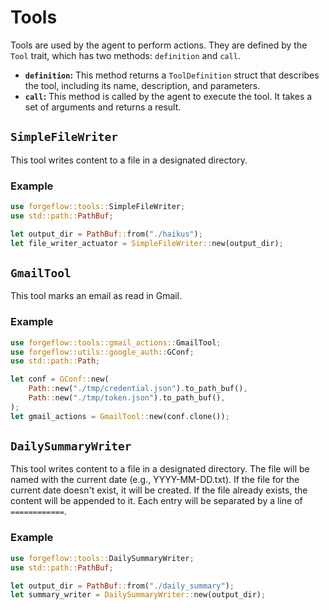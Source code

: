 # Tools

Tools are used by the agent to perform actions. They are defined by the `Tool` trait, which has two methods: `definition` and `call`.

*   **`definition`:** This method returns a `ToolDefinition` struct that describes the tool, including its name, description, and parameters.
*   **`call`:** This method is called by the agent to execute the tool. It takes a set of arguments and returns a result.

## `SimpleFileWriter`

This tool writes content to a file in a designated directory.

### Example

```rust
use forgeflow::tools::SimpleFileWriter;
use std::path::PathBuf;

let output_dir = PathBuf::from("./haikus");
let file_writer_actuator = SimpleFileWriter::new(output_dir);
```

## `GmailTool`

This tool marks an email as read in Gmail.

### Example

```rust
use forgeflow::tools::gmail_actions::GmailTool;
use forgeflow::utils::google_auth::GConf;
use std::path::Path;

let conf = GConf::new(
    Path::new("./tmp/credential.json").to_path_buf(),
    Path::new("./tmp/token.json").to_path_buf(),
);
let gmail_actions = GmailTool::new(conf.clone());
```

## `DailySummaryWriter`

This tool writes content to a file in a designated directory. The file will be named with the current date (e.g., YYYY-MM-DD.txt). If the file for the current date doesn't exist, it will be created. If the file already exists, the content will be appended to it. Each entry will be separated by a line of `============`.

### Example

```rust
use forgeflow::tools::DailySummaryWriter;
use std::path::PathBuf;

let output_dir = PathBuf::from("./daily_summary");
let summary_writer = DailySummaryWriter::new(output_dir);
```